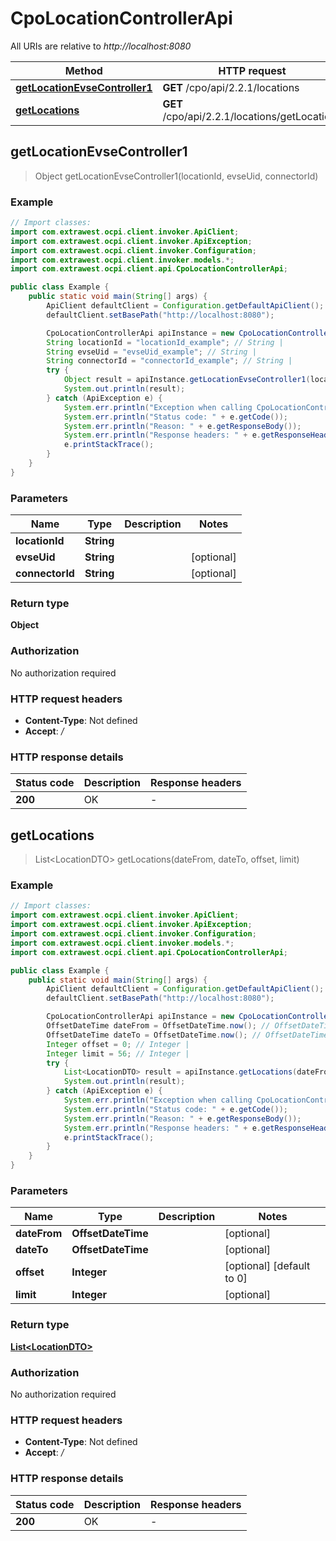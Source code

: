 # CpoLocationControllerApi

All URIs are relative to *http://localhost:8080*

| Method | HTTP request | Description |
|------------- | ------------- | -------------|
| [**getLocationEvseController1**](CpoLocationControllerApi.md#getLocationEvseController1) | **GET** /cpo/api/2.2.1/locations |  |
| [**getLocations**](CpoLocationControllerApi.md#getLocations) | **GET** /cpo/api/2.2.1/locations/getLocations |  |



## getLocationEvseController1

> Object getLocationEvseController1(locationId, evseUid, connectorId)



### Example

```java
// Import classes:
import com.extrawest.ocpi.client.invoker.ApiClient;
import com.extrawest.ocpi.client.invoker.ApiException;
import com.extrawest.ocpi.client.invoker.Configuration;
import com.extrawest.ocpi.client.invoker.models.*;
import com.extrawest.ocpi.client.api.CpoLocationControllerApi;

public class Example {
    public static void main(String[] args) {
        ApiClient defaultClient = Configuration.getDefaultApiClient();
        defaultClient.setBasePath("http://localhost:8080");

        CpoLocationControllerApi apiInstance = new CpoLocationControllerApi(defaultClient);
        String locationId = "locationId_example"; // String | 
        String evseUid = "evseUid_example"; // String | 
        String connectorId = "connectorId_example"; // String | 
        try {
            Object result = apiInstance.getLocationEvseController1(locationId, evseUid, connectorId);
            System.out.println(result);
        } catch (ApiException e) {
            System.err.println("Exception when calling CpoLocationControllerApi#getLocationEvseController1");
            System.err.println("Status code: " + e.getCode());
            System.err.println("Reason: " + e.getResponseBody());
            System.err.println("Response headers: " + e.getResponseHeaders());
            e.printStackTrace();
        }
    }
}
```

### Parameters


| Name | Type | Description  | Notes |
|------------- | ------------- | ------------- | -------------|
| **locationId** | **String**|  | |
| **evseUid** | **String**|  | [optional] |
| **connectorId** | **String**|  | [optional] |

### Return type

**Object**

### Authorization

No authorization required

### HTTP request headers

- **Content-Type**: Not defined
- **Accept**: */*


### HTTP response details
| Status code | Description | Response headers |
|-------------|-------------|------------------|
| **200** | OK |  -  |


## getLocations

> List&lt;LocationDTO&gt; getLocations(dateFrom, dateTo, offset, limit)



### Example

```java
// Import classes:
import com.extrawest.ocpi.client.invoker.ApiClient;
import com.extrawest.ocpi.client.invoker.ApiException;
import com.extrawest.ocpi.client.invoker.Configuration;
import com.extrawest.ocpi.client.invoker.models.*;
import com.extrawest.ocpi.client.api.CpoLocationControllerApi;

public class Example {
    public static void main(String[] args) {
        ApiClient defaultClient = Configuration.getDefaultApiClient();
        defaultClient.setBasePath("http://localhost:8080");

        CpoLocationControllerApi apiInstance = new CpoLocationControllerApi(defaultClient);
        OffsetDateTime dateFrom = OffsetDateTime.now(); // OffsetDateTime | 
        OffsetDateTime dateTo = OffsetDateTime.now(); // OffsetDateTime | 
        Integer offset = 0; // Integer | 
        Integer limit = 56; // Integer | 
        try {
            List<LocationDTO> result = apiInstance.getLocations(dateFrom, dateTo, offset, limit);
            System.out.println(result);
        } catch (ApiException e) {
            System.err.println("Exception when calling CpoLocationControllerApi#getLocations");
            System.err.println("Status code: " + e.getCode());
            System.err.println("Reason: " + e.getResponseBody());
            System.err.println("Response headers: " + e.getResponseHeaders());
            e.printStackTrace();
        }
    }
}
```

### Parameters


| Name | Type | Description  | Notes |
|------------- | ------------- | ------------- | -------------|
| **dateFrom** | **OffsetDateTime**|  | [optional] |
| **dateTo** | **OffsetDateTime**|  | [optional] |
| **offset** | **Integer**|  | [optional] [default to 0] |
| **limit** | **Integer**|  | [optional] |

### Return type

[**List&lt;LocationDTO&gt;**](LocationDTO.md)

### Authorization

No authorization required

### HTTP request headers

- **Content-Type**: Not defined
- **Accept**: */*


### HTTP response details
| Status code | Description | Response headers |
|-------------|-------------|------------------|
| **200** | OK |  -  |

